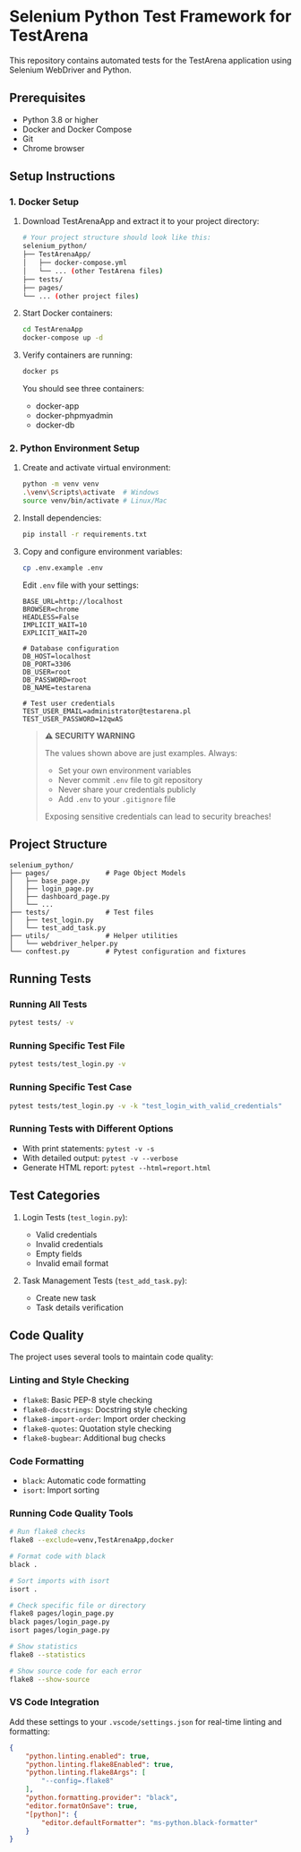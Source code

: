 # Selenium Python Test Framework for TestArena

This repository contains automated tests for the TestArena application using Selenium WebDriver and Python.

## Prerequisites

- Python 3.8 or higher
- Docker and Docker Compose
- Git
- Chrome browser

## Setup Instructions

### 1. Docker Setup

1. Download TestArenaApp and extract it to your project directory:
   ```bash
   # Your project structure should look like this:
   selenium_python/
   ├── TestArenaApp/
   │   ├── docker-compose.yml
   │   └── ... (other TestArena files)
   ├── tests/
   ├── pages/
   └── ... (other project files)
   ```

2. Start Docker containers:
   ```bash
   cd TestArenaApp
   docker-compose up -d
   ```

3. Verify containers are running:
   ```bash
   docker ps
   ```

   You should see three containers:
   - docker-app
   - docker-phpmyadmin
   - docker-db

### 2. Python Environment Setup

1. Create and activate virtual environment:
   ```bash
   python -m venv venv
   .\venv\Scripts\activate  # Windows
   source venv/bin/activate # Linux/Mac
   ```

2. Install dependencies:
   ```bash
   pip install -r requirements.txt
   ```

3. Copy and configure environment variables:
   ```bash
   cp .env.example .env
   ```
   Edit `.env` file with your settings:
   ```
   BASE_URL=http://localhost
   BROWSER=chrome
   HEADLESS=False
   IMPLICIT_WAIT=10
   EXPLICIT_WAIT=20
   
   # Database configuration
   DB_HOST=localhost
   DB_PORT=3306
   DB_USER=root
   DB_PASSWORD=root
   DB_NAME=testarena
   
   # Test user credentials
   TEST_USER_EMAIL=administrator@testarena.pl
   TEST_USER_PASSWORD=12qwAS
   ```

   > **⚠️ SECURITY WARNING**
   > 
   > The values shown above are just examples. Always:
   > - Set your own environment variables
   > - Never commit `.env` file to git repository
   > - Never share your credentials publicly
   > - Add `.env` to your `.gitignore` file
   > 
   > Exposing sensitive credentials can lead to security breaches!

## Project Structure

```
selenium_python/
├── pages/              # Page Object Models
│   ├── base_page.py
│   ├── login_page.py
│   ├── dashboard_page.py
│   └── ...
├── tests/              # Test files
│   ├── test_login.py
│   └── test_add_task.py
├── utils/              # Helper utilities
│   └── webdriver_helper.py
└── conftest.py         # Pytest configuration and fixtures
```

## Running Tests

### Running All Tests
```bash
pytest tests/ -v
```

### Running Specific Test File
```bash
pytest tests/test_login.py -v
```

### Running Specific Test Case
```bash
pytest tests/test_login.py -v -k "test_login_with_valid_credentials"
```

### Running Tests with Different Options
- With print statements: `pytest -v -s`
- With detailed output: `pytest -v --verbose`
- Generate HTML report: `pytest --html=report.html`

## Test Categories

1. Login Tests (`test_login.py`):
   - Valid credentials
   - Invalid credentials
   - Empty fields
   - Invalid email format

2. Task Management Tests (`test_add_task.py`):
   - Create new task
   - Task details verification

## Code Quality

The project uses several tools to maintain code quality:

### Linting and Style Checking
- `flake8`: Basic PEP-8 style checking
- `flake8-docstrings`: Docstring style checking
- `flake8-import-order`: Import order checking
- `flake8-quotes`: Quotation style checking
- `flake8-bugbear`: Additional bug checks

### Code Formatting
- `black`: Automatic code formatting
- `isort`: Import sorting

### Running Code Quality Tools

```bash
# Run flake8 checks
flake8 --exclude=venv,TestArenaApp,docker

# Format code with black
black .

# Sort imports with isort
isort .

# Check specific file or directory
flake8 pages/login_page.py
black pages/login_page.py
isort pages/login_page.py

# Show statistics
flake8 --statistics

# Show source code for each error
flake8 --show-source
```

### VS Code Integration

Add these settings to your `.vscode/settings.json` for real-time linting and formatting:

```json
{
    "python.linting.enabled": true,
    "python.linting.flake8Enabled": true,
    "python.linting.flake8Args": [
        "--config=.flake8"
    ],
    "python.formatting.provider": "black",
    "editor.formatOnSave": true,
    "[python]": {
        "editor.defaultFormatter": "ms-python.black-formatter"
    }
}
